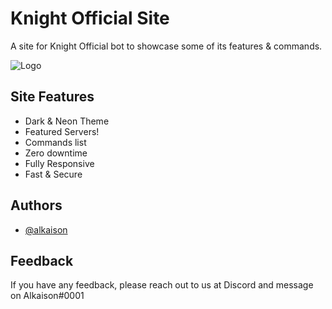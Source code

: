 
# Knight Official Site

A site for Knight Official bot to showcase some of its features & commands.


![Logo](https://i.ibb.co/3WZzXwn/Screenshot-20220214-200943.png?size=4096)


## Site Features

- Dark & Neon Theme
- Featured Servers!
- Commands list
- Zero downtime
- Fully Responsive
- Fast & Secure 


## Authors

- [@alkaison](https://www.github.com/alkaison)


## Feedback

If you have any feedback, please reach out to us at Discord and message on Alkaison#0001

 
